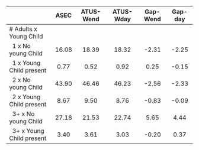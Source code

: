 
|                      |         ASEC |    ATUS-Wend |    ATUS-Wday |     Gap-Wend |      Gap-day |
| -------------------- | :----------: | :----------: | :----------: | :----------: | :----------: |
| # Adults x Young Child |              |              |              |              |              |
| &nbsp;&nbsp;1 x No young Child |        16.08 |        18.39 |        18.32 |        -2.31 |        -2.25 |
| &nbsp;&nbsp;1 x Young Child present |         0.77 |         0.52 |         0.92 |         0.25 |        -0.15 |
| &nbsp;&nbsp;2 x No young Child |        43.90 |        46.46 |        46.23 |        -2.56 |        -2.33 |
| &nbsp;&nbsp;2 x Young Child present |         8.67 |         9.50 |         8.76 |        -0.83 |        -0.09 |
| &nbsp;&nbsp;3+ x No young Child |        27.18 |        21.53 |        22.74 |         5.65 |         4.44 |
| &nbsp;&nbsp;3+ x Young Child present |         3.40 |         3.61 |         3.03 |        -0.20 |         0.37 |

